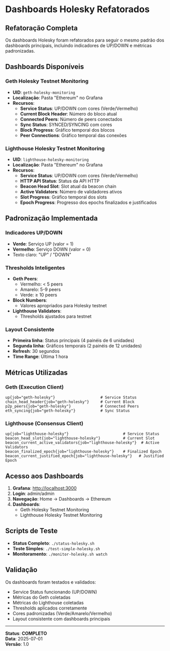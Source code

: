 # Dashboards Holesky Refatorados

## Refatoração Completa

Os dashboards Holesky foram refatorados para seguir o mesmo padrão dos dashboards principais, incluindo indicadores de UP/DOWN e métricas padronizadas.

## Dashboards Disponíveis

### Geth Holesky Testnet Monitoring

- **UID**: `geth-holesky-monitoring`
- **Localização**: Pasta "Ethereum" no Grafana
- **Recursos**:
  - **Service Status**: UP/DOWN com cores (Verde/Vermelho)
  - **Current Block Header**: Número do bloco atual
  - **Connected Peers**: Número de peers conectados
  - **Sync Status**: SYNCED/SYNCING com cores
  - **Block Progress**: Gráfico temporal dos blocos
  - **Peer Connections**: Gráfico temporal das conexões

### Lighthouse Holesky Testnet Monitoring

- **UID**: `lighthouse-holesky-monitoring`
- **Localização**: Pasta "Ethereum" no Grafana
- **Recursos**:
  - **Service Status**: UP/DOWN com cores (Verde/Vermelho)
  - **HTTP API Status**: Status da API HTTP
  - **Beacon Head Slot**: Slot atual da beacon chain
  - **Active Validators**: Número de validadores ativos
  - **Slot Progress**: Gráfico temporal dos slots
  - **Epoch Progress**: Progresso dos epochs finalizados e justificados

## Padronização Implementada

### Indicadores UP/DOWN

- **Verde**: Serviço UP (valor = 1)
- **Vermelho**: Serviço DOWN (valor = 0)
- Texto claro: "UP" / "DOWN"

### Thresholds Inteligentes

- **Geth Peers**:
  - Vermelho: < 5 peers
  - Amarelo: 5-9 peers  
  - Verde: ≥ 10 peers
- **Block Numbers**:
  - Valores apropriados para Holesky testnet
- **Lighthouse Validators**:
  - Thresholds ajustados para testnet

### Layout Consistente

- **Primeira linha**: Status principais (4 painéis de 6 unidades)
- **Segunda linha**: Gráficos temporais (2 painéis de 12 unidades)
- **Refresh**: 30 segundos
- **Time Range**: Última 1 hora

## Métricas Utilizadas

### Geth (Execution Client)

```promql
up{job="geth-holesky"}                    # Service Status
chain_head_header{job="geth-holesky"}     # Current Block
p2p_peers{job="geth-holesky"}             # Connected Peers
eth_syncing{job="geth-holesky"}           # Sync Status
```

### Lighthouse (Consensus Client)

```promql
up{job="lighthouse-holesky"}                        # Service Status
beacon_head_slot{job="lighthouse-holesky"}          # Current Slot
beacon_current_active_validators{job="lighthouse-holesky"}  # Active Validators
beacon_finalized_epoch{job="lighthouse-holesky"}    # Finalized Epoch
beacon_current_justified_epoch{job="lighthouse-holesky"}   # Justified Epoch
```

## Acesso aos Dashboards

1. **Grafana**: <http://localhost:3000>
2. **Login**: admin/admin
3. **Navegação**: Home → Dashboards → Ethereum
4. **Dashboards**:
   - Geth Holesky Testnet Monitoring
   - Lighthouse Holesky Testnet Monitoring

## Scripts de Teste

- **Status Completo**: `./status-holesky.sh`
- **Teste Simples**: `./test-simple-holesky.sh`
- **Monitoramento**: `./monitor-holesky.sh watch`

## Validação

Os dashboards foram testados e validados:

- Service Status funcionando (UP/DOWN)
- Métricas do Geth coletadas
- Métricas do Lighthouse coletadas
- Thresholds aplicados corretamente
- Cores padronizadas (Verde/Amarelo/Vermelho)
- Layout consistente com dashboards principais

---

**Status**: **COMPLETO**  
**Data**: 2025-07-01  
**Versão**: 1.0

